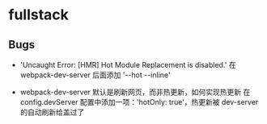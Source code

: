 # fullstack

## Bugs

- 'Uncaught Error: [HMR] Hot Module Replacement is disabled.'
  在 webpack-dev-server 后面添加 '--hot --inline'

- webpack-dev-server 默认是刷新网页，而非热更新，如何实现热更新
  在 config.devServer 配置中添加一项：'hotOnly: true'，热更新被 dev-server 的自动刷新给盖过了
